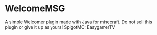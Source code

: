 # WelcomeMSG
A simple Welcomer plugin made with Java for minecraft.
Do not sell this plugin or give it up as yours!
SpigotMC: EasygamerTV
